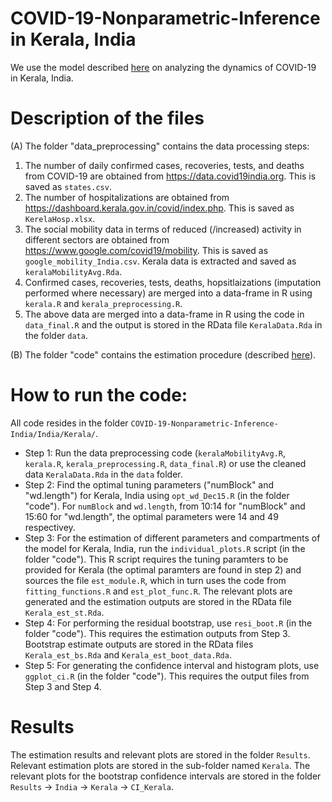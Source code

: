 # COVID-19-Nonparametric-Inference in Kerala, India

We use the model described [here](https://www.medrxiv.org/content/10.1101/2021.02.01.21250936v1) on analyzing the dynamics of COVID-19 in Kerala, India.

# Description of the files

(A) The folder "data_preprocessing" contains the data processing steps:
1. The number of daily confirmed cases, recoveries, tests, and deaths from COVID-19 are obtained from https://data.covid19india.org. This is saved as ``` states.csv ```. 
2. The number of hospitalizations are obtained from https://dashboard.kerala.gov.in/covid/index.php. This is saved as ``` KerelaHosp.xlsx ```.
3. The social mobility data in terms of reduced (/increased) activity in different sectors are obtained from https://www.google.com/covid19/mobility. This is saved as ``` google_mobility_India.csv ```. Kerala data is extracted and saved as ``` keralaMobilityAvg.Rda ```. 
4. Confirmed cases, recoveries, tests, deaths, hopsitlaizations (imputation performed where necessary) are merged into a data-frame in R using ``` kerala.R``` and ``` kerala_preprocessing.R ```.  
5. The above data are merged into a data-frame in R using the code in ``` data_final.R ``` and the output is stored in the RData file ``` KeralaData.Rda ``` in the folder ``` data ```.

(B) The folder "code" contains the estimation procedure (described [here](https://github.com/Satarupa3671/COVID-19-Nonparametric-Inference)). 

# How to run the code:

All code resides in the folder ``` COVID-19-Nonparametric-Inference-India/India/Kerala/ ```. 

* Step 1: Run the data preprocessing code (``` keralaMobilityAvg.R ```, ``` kerala.R ```, ``` kerala_preprocessing.R ```, ``` data_final.R ```) or use the cleaned data ``` KeralaData.Rda ``` in the ``` data ``` folder.
* Step 2: Find the optimal tuning parameters ("numBlock" and "wd.length") for Kerala, India using ``` opt_wd_Dec15.R ``` (in the folder "code"). For ``` numBlock ``` and ``` wd.length ```, from 10:14 for "numBlock" and 15:60 for "wd.length", the optimal parameters were 14 and 49 respectivey. 
* Step 3: For the estimation of different parameters and compartments of the model for Kerala, India, run the ``` individual_plots.R ``` script (in the folder "code"). This R script requires the tuning paramters to be provided for Kerala (the optimal paramters are found in step 2) and sources the file ``` est_module.R ```, which in turn uses the code from ``` fitting_functions.R ``` and ``` est_plot_func.R ```. The relevant plots are generated and the estimation outputs are stored in the RData file ``` Kerala_est_st.Rda ```.
* Step 4: For performing the residual bootstrap, use ``` resi_boot.R ``` (in the folder "code"). This requires the estimation outputs from Step 3. Bootstrap estimate outputs are stored in the RData files ``` Kerala_est_bs.Rda ``` and ``` Kerala_est_boot_data.Rda ```.
* Step 5: For generating the confidence interval and histogram plots, use ``` ggplot_ci.R ``` (in the folder "code"). This requires the output files from Step 3 and Step 4.

# Results

The estimation results and relevant plots are stored in the folder ``` Results ```. Relevant estimation plots are stored in the sub-folder named ``` Kerala ```. The relevant plots for the bootstrap confidence intervals are stored in the folder ``` Results ```  -> ``` India ``` -> ``` Kerala ``` -> ``` CI_Kerala ```.




